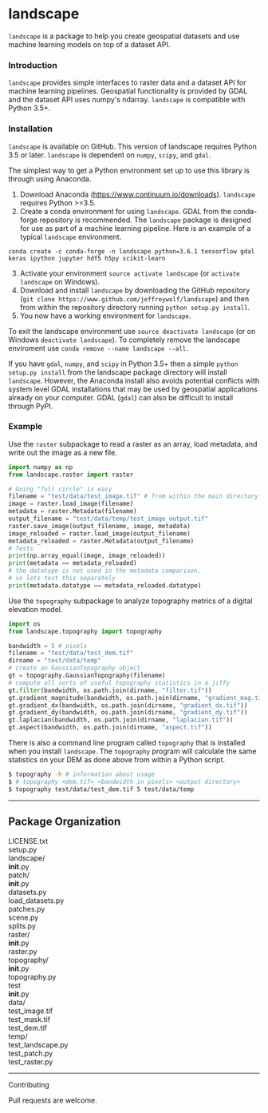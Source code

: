 # landscape 

`landscape` is a package to help you create geospatial 
datasets and use machine learning models on top of a 
dataset API.

### Introduction
`landscape` provides simple interfaces to raster data and
a dataset API for machine learning pipelines. Geospatial 
functionality is provided by GDAL and the dataset API 
uses numpy's ndarray.  `landscape` is compatible with 
Python 3.5+.

### Installation

`landscape` is available on GitHub. This version of landscape requires Python 3.5 or later. `landscape` is dependent on `numpy`, `scipy`, and `gdal`.

The simplest way to get a Python environment set up to use this library is through using Anaconda.
1. Download Anaconda (https://www.continuum.io/downloads). `landscape` requires Python >=3.5.
2. Create a conda environment for using `landscape`. GDAL from the conda-forge repository is recommended.  The `landscape` package is designed for use as part of a machine learning pipeline. Here is an example of a typical `landscape` environment.
```
conda create -c conda-forge -n landscape python=3.6.1 tensorflow gdal keras ipython jupyter hdf5 h5py scikit-learn
```
3. Activate your environment `source activate landscape` (or `activate landscape` on Windows).
4. Download and install `landscape` by downloading the GitHub repository (`git clone https://www.github.com/jeffreywolf/landscape`) and then from within the repository directory running `python setup.py install`.
5. You now have a working environment for `landscape`. 


To exit the landscape environment use `source deactivate landscape` (or on Windows `deactivate landscape`). To completely remove the landscape enviroment use `conda remove --name landscape --all`. 

If you have `gdal`, `numpy`, and `scipy` in Python 3.5+ then a simple `python setup.py install` from the landscape package directory will install `landscape`.  However, the Anaconda install also avoids potential conflicts with system level GDAL installations that may be used by geospatial applications already on your computer. GDAL (`gdal`) can also be difficult to install through PyPI.  


### Example

Use the `raster` subpackage to read a raster as an array, load metadata,
and write out the image as a new file.

```python
import numpy as np
from landscape.raster import raster

# Going "full circle" is easy
filename = "test/data/test_image.tif" # from within the main directory
image = raster.load_image(filename)
metadata = raster.Metadata(filename)
output_filename = "test/data/temp/test_image_output.tif"
raster.save_image(output_filename, image, metadata)
image_reloaded = raster.load_image(output_filename)
metadata_reloaded = raster.Metadata(output_filename)
# Tests
print(np.array_equal(image, image_reloaded))
print(metadata == metadata_reloaded)
# the datatype is not used in the metadata comparison, 
# so lets test this separately
print(metadata.datatype == metadata_reloaded.datatype)
```

Use the `topography` subpackage to analyze topography metrics of a digital elevation model.

```python
import os
from landscape.topography import topography

bandwidth = 5 # pixels
filename = "test/data/test_dem.tif"
dirname = "test/data/temp"
# create an GaussianTopography object
gt = topography.GaussianTopography(filename)
# compute all sorts of useful topography statistics in a jiffy
gt.filter(bandwidth, os.path.join(dirname, "filter.tif"))
gt.gradient_magnitude(bandwidth, os.path.join(dirname, "gradient_mag.tif"))
gt.gradient_dx(bandwidth, os.path.join(dirname, "gradient_dx.tif"))
gt.gradient_dy(bandwidth, os.path.join(dirname, "gradient_dy.tif"))
gt.laplacian(bandwidth, os.path.join(dirname, "laplacian.tif"))
gt.aspect(bandwidth, os.path.join(dirname, "aspect.tif"))
```

There is also a command line program called `topography` that is installed when you install `landscape`.  The `topography` program will calculate the same statistics on your DEM as done above from within a Python script.

```bash
$ topography -h # information about usage
$ # topography <dem.tif> <bandwidth in pixels> <output directory>
$ topography test/data/test_dem.tif 5 test/data/temp
```
------------------------------------------------------------------------
## Package Organization

LICENSE.txt  
setup.py  
landscape/  
	__init__.py  
	patch/  
		__init__.py  
		datasets.py  
		load_datasets.py  
		patches.py  
		scene.py  
		splits.py  
	raster/  
		__init__.py  
		raster.py  
	topography/  
		__init__.py  
		topography.py  
test  
    __init__.py  
    data/  
        test_image.tif  
        test_mask.tif  
        test_dem.tif  
        temp/  
    test_landscape.py  
    test_patch.py  
    test_raster.py  	

---------------------------------------------------------------------------

Contributing

Pull requests are welcome. 